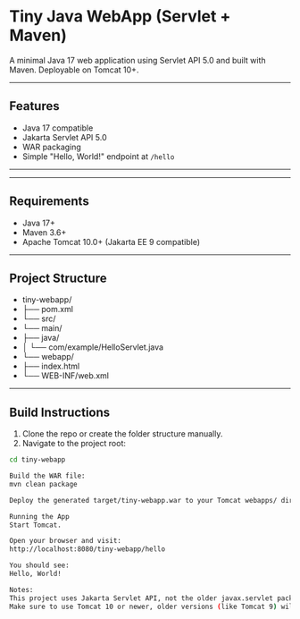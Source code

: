 # Tiny Java WebApp (Servlet + Maven)

A minimal Java 17 web application using Servlet API 5.0 and built with Maven. Deployable on Tomcat 10+.

---

## Features

- Java 17 compatible
- Jakarta Servlet API 5.0
- WAR packaging
- Simple "Hello, World!" endpoint at `/hello`

---
---

## Requirements

- Java 17+
- Maven 3.6+
- Apache Tomcat 10.0+ (Jakarta EE 9 compatible)

---
## Project Structure

- tiny-webapp/
- ├── pom.xml
- └── src/
- └── main/
- ├── java/
- │ └── com/example/HelloServlet.java
- └── webapp/
- ├── index.html
- └── WEB-INF/web.xml

---
## Build Instructions

1. Clone the repo or create the folder structure manually.
2. Navigate to the project root:

```bash
cd tiny-webapp

Build the WAR file:
mvn clean package

Deploy the generated target/tiny-webapp.war to your Tomcat webapps/ directory.

Running the App
Start Tomcat.

Open your browser and visit:
http://localhost:8080/tiny-webapp/hello

You should see:
Hello, World!

Notes:
This project uses Jakarta Servlet API, not the older javax.servlet package.
Make sure to use Tomcat 10 or newer, older versions (like Tomcat 9) will not work.



